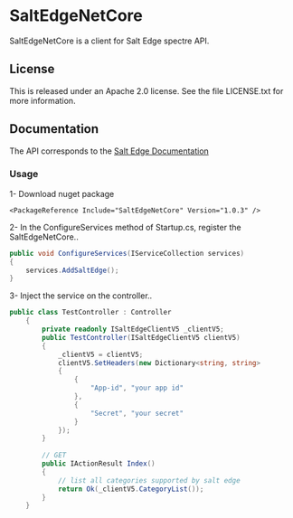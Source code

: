 # SaltEdgeNetCore

SaltEdgeNetCore is a  client for Salt Edge spectre API.

## License

This is released under an Apache 2.0 license. See the file LICENSE.txt for more information.

## Documentation
The API corresponds to the [Salt Edge Documentation](https://docs.saltedge.com/)

### Usage
1- Download nuget package
```
<PackageReference Include="SaltEdgeNetCore" Version="1.0.3" />
``` 
2- In the ConfigureServices method of Startup.cs, register the SaltEdgeNetCore..
```csharp
public void ConfigureServices(IServiceCollection services)
{
    services.AddSaltEdge();
}
```

3- Inject the service on the controller..
```csharp
public class TestController : Controller
    {
        private readonly ISaltEdgeClientV5 _clientV5;
        public TestController(ISaltEdgeClientV5 clientV5)
        {
            _clientV5 = clientV5;
            clientV5.SetHeaders(new Dictionary<string, string>
            {
                {
                    "App-id", "your app id"
                },
                {
                    "Secret", "your secret"
                }
            });
        }
        
        // GET
        public IActionResult Index()
        {
            // list all categories supported by salt edge
            return Ok(_clientV5.CategoryList());
        }
    }
```
